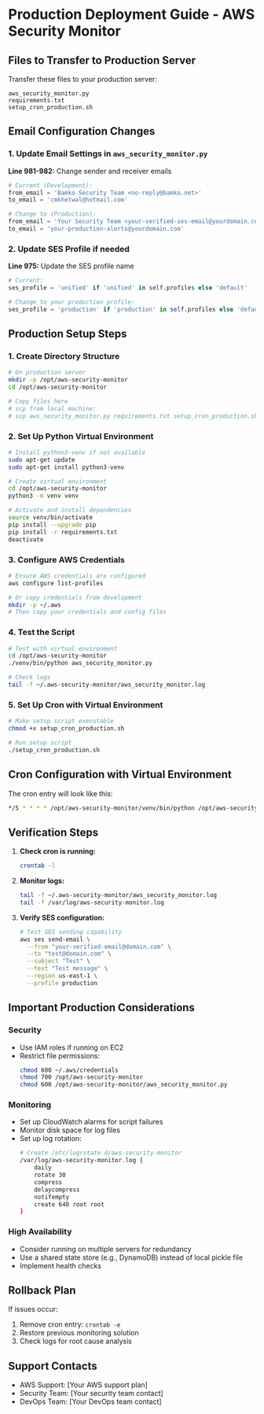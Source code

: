 # Production Deployment Guide - AWS Security Monitor

## Files to Transfer to Production Server

Transfer these files to your production server:
```
aws_security_monitor.py
requirements.txt
setup_cron_production.sh
```

## Email Configuration Changes

### 1. Update Email Settings in `aws_security_monitor.py`

**Line 981-982:** Change sender and receiver emails
```python
# Current (Development):
from_email = 'Bamko Security Team <no-reply@bamko.net>'
to_email = 'cmkhetwal@hotmail.com'

# Change to (Production):
from_email = 'Your Security Team <your-verified-ses-email@yourdomain.com>'
to_email = 'your-production-alerts@yourdomain.com'
```

### 2. Update SES Profile if needed

**Line 975:** Update the SES profile name
```python
# Current:
ses_profile = 'unified' if 'unified' in self.profiles else 'default'

# Change to your production profile:
ses_profile = 'production' if 'production' in self.profiles else 'default'
```

## Production Setup Steps

### 1. Create Directory Structure
```bash
# On production server
mkdir -p /opt/aws-security-monitor
cd /opt/aws-security-monitor

# Copy files here
# scp from local machine:
# scp aws_security_monitor.py requirements.txt setup_cron_production.sh user@production-server:/opt/aws-security-monitor/
```

### 2. Set Up Python Virtual Environment
```bash
# Install python3-venv if not available
sudo apt-get update
sudo apt-get install python3-venv

# Create virtual environment
cd /opt/aws-security-monitor
python3 -m venv venv

# Activate and install dependencies
source venv/bin/activate
pip install --upgrade pip
pip install -r requirements.txt
deactivate
```

### 3. Configure AWS Credentials
```bash
# Ensure AWS credentials are configured
aws configure list-profiles

# Or copy credentials from development
mkdir -p ~/.aws
# Then copy your credentials and config files
```

### 4. Test the Script
```bash
# Test with virtual environment
cd /opt/aws-security-monitor
./venv/bin/python aws_security_monitor.py

# Check logs
tail -f ~/.aws-security-monitor/aws_security_monitor.log
```

### 5. Set Up Cron with Virtual Environment
```bash
# Make setup script executable
chmod +x setup_cron_production.sh

# Run setup script
./setup_cron_production.sh
```

## Cron Configuration with Virtual Environment

The cron entry will look like this:
```bash
*/5 * * * * /opt/aws-security-monitor/venv/bin/python /opt/aws-security-monitor/aws_security_monitor.py >> /var/log/aws-security-monitor.log 2>&1
```

## Verification Steps

1. **Check cron is running:**
   ```bash
   crontab -l
   ```

2. **Monitor logs:**
   ```bash
   tail -f ~/.aws-security-monitor/aws_security_monitor.log
   tail -f /var/log/aws-security-monitor.log
   ```

3. **Verify SES configuration:**
   ```bash
   # Test SES sending capability
   aws ses send-email \
     --from "your-verified-email@domain.com" \
     --to "test@domain.com" \
     --subject "Test" \
     --text "Test message" \
     --region us-east-1 \
     --profile production
   ```

## Important Production Considerations

### Security
- Use IAM roles if running on EC2
- Restrict file permissions:
  ```bash
  chmod 600 ~/.aws/credentials
  chmod 700 /opt/aws-security-monitor
  chmod 600 /opt/aws-security-monitor/aws_security_monitor.py
  ```

### Monitoring
- Set up CloudWatch alarms for script failures
- Monitor disk space for log files
- Set up log rotation:
  ```bash
  # Create /etc/logrotate.d/aws-security-monitor
  /var/log/aws-security-monitor.log {
      daily
      rotate 30
      compress
      delaycompress
      notifempty
      create 640 root root
  }
  ```

### High Availability
- Consider running on multiple servers for redundancy
- Use a shared state store (e.g., DynamoDB) instead of local pickle file
- Implement health checks

## Rollback Plan
If issues occur:
1. Remove cron entry: `crontab -e`
2. Restore previous monitoring solution
3. Check logs for root cause analysis

## Support Contacts
- AWS Support: [Your AWS support plan]
- Security Team: [Your security team contact]
- DevOps Team: [Your DevOps team contact]